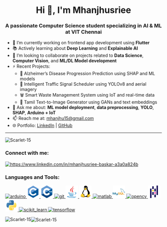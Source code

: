 <h1 align="center">Hi 👋, I'm Mhanjhusriee</h1>
<h3 align="center">A passionate Computer Science student specializing in AI & ML at VIT Chennai</h3>

- 🔭 I’m currently working on frontend app development using **Flutter**
- 📚 Actively learning about **Deep Learning** and **Explainable AI**
- 👯 I’m looking to collaborate on projects related to **Data Science**, **Computer Vision**, and **ML/DL Model development**
- ⚡ Recent Projects:
  - 🧠 Alzheimer’s Disease Progression Prediction using SHAP and ML models
  - 🚦 Intelligent Traffic Signal Scheduler using YOLOv8 and aerial imagery
  - 🗑️ Smart Waste Management System using IoT and real-time data
  - 🎨 Tamil Text-to-Image Generator using GANs and text embeddings
- 💬 Ask me about: **ML model deployment**, **data preprocessing**, **YOLO**, **SHAP**, **Arduino + IoT**
- 📫 Reach me at: [mhanjhu15@gmail.com](mailto:mhanjhu15@gmail.com)
- 🌐 Portfolio: [LinkedIn](https://linkedin.com/in/mhanjhusriee-baskar-a3a0a824b) | [GitHub](https://github.com/Scarlet-15)

<hr>



<p align="left"> <img src="https://komarev.com/ghpvc/?username=Scarlet-15&label=Profile%20views&color=0e75b6&style=flat" alt="Scarlet-15" /> </p>


<h3 align="left">Connect with me:</h3>
<p align="left">
<a href="https://www.linkedin.com/in/mhanjhusriee-baskar-a3a0a824b" target="blank"><img align="center" src="https://raw.githubusercontent.com/rahuldkjain/github-profile-readme-generator/master/src/images/icons/Social/linked-in-alt.svg" alt="https://www.linkedin.com/in/mhanjhusriee-baskar-a3a0a824b" height="30" width="40" /></a>
</p>

<h3 align="left">Languages and Tools:</h3>
<p align="left"><a href="https://www.arduino.cc/" target="_blank" rel="noreferrer"> <img src="https://cdn.worldvectorlogo.com/logos/arduino-1.svg" alt="arduino" width="40" height="40"/> </a>
  <a href="https://www.cprogramming.com/" target="_blank" rel="noreferrer"> <img src="https://raw.githubusercontent.com/devicons/devicon/master/icons/c/c-original.svg" alt="c" width="40" height="40"/> </a>
  <a href="https://www.w3schools.com/cpp/" target="_blank" rel="noreferrer"> <img src="https://raw.githubusercontent.com/devicons/devicon/master/icons/cplusplus/cplusplus-original.svg" alt="cplusplus" width="40" height="40"/> </a> 
  <a href="https://git-scm.com/" target="_blank" rel="noreferrer"> <img src="https://www.vectorlogo.zone/logos/git-scm/git-scm-icon.svg" alt="git" width="40" height="40"/> </a>
  <a href="https://www.java.com" target="_blank" rel="noreferrer"> <img src="https://raw.githubusercontent.com/devicons/devicon/master/icons/java/java-original.svg" alt="java" width="40" height="40"/> </a> 
  <a href="https://www.linux.org/" target="_blank" rel="noreferrer"> <img src="https://raw.githubusercontent.com/devicons/devicon/master/icons/linux/linux-original.svg" alt="linux" width="40" height="40"/> </a> 
  <a href="https://www.mathworks.com/" target="_blank" rel="noreferrer"> <img src="https://upload.wikimedia.org/wikipedia/commons/2/21/Matlab_Logo.png" alt="matlab" width="40" height="40"/> </a> 
  <a href="https://www.mysql.com/" target="_blank" rel="noreferrer"> <img src="https://raw.githubusercontent.com/devicons/devicon/master/icons/mysql/mysql-original-wordmark.svg" alt="mysql" width="40" height="40"/> </a> 
  <a href="https://opencv.org/" target="_blank" rel="noreferrer"> <img src="https://www.vectorlogo.zone/logos/opencv/opencv-icon.svg" alt="opencv" width="40" height="40"/> </a> 
  <a href="https://pandas.pydata.org/" target="_blank" rel="noreferrer"> <img src="https://raw.githubusercontent.com/devicons/devicon/2ae2a900d2f041da66e950e4d48052658d850630/icons/pandas/pandas-original.svg" alt="pandas" width="40" height="40"/> </a> 
  <a href="https://www.python.org" target="_blank" rel="noreferrer"> <img src="https://raw.githubusercontent.com/devicons/devicon/master/icons/python/python-original.svg" alt="python" width="40" height="40"/> </a>
  <a href="https://scikit-learn.org/" target="_blank" rel="noreferrer"> <img src="https://upload.wikimedia.org/wikipedia/commons/0/05/Scikit_learn_logo_small.svg" alt="scikit_learn" width="40" height="40"/> </a>
  <a href="https://www.tensorflow.org" target="_blank" rel="noreferrer"> <img src="https://www.vectorlogo.zone/logos/tensorflow/tensorflow-icon.svg" alt="tensorflow" width="40" height="40"/> </a> </p>

<p><img align="left" src="https://github-readme-stats.vercel.app/api/top-langs?username=Scarlet-15&show_icons=true&locale=en&layout=compact" alt="Scarlet-15" /></p>



<p><img align="center" src="https://github-readme-streak-stats.herokuapp.com/?user=Scarlet-15&" alt="Scarlet-15" /></p>
